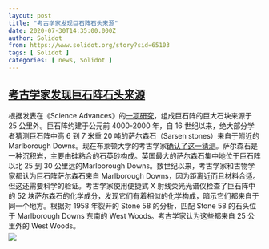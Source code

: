 ```yaml
---
layout: post
title: "考古学家发现巨石阵石头来源"
date: 2020-07-30T14:35:00.000Z
author: Solidot
from: https://www.solidot.org/story?sid=65103
tags: [ Solidot ]
categories: [ news, Solidot ]
---
```

<!--1596119700000-->
[考古学家发现巨石阵石头来源](https://www.solidot.org/story?sid=65103)
------

<div>
根据发表在《Science Advances》的<a href="https://advances.sciencemag.org/content/6/31/eabc0133"><u>一项研究</u></a>，组成巨石阵的巨大石块来源于 25 公里外。巨石阵约建于公元前 4000-2000 年，自 16 世纪以来，绝大部分学者猜测巨石阵中高 6 到 7 米重 20 吨的萨尔森石（Sarsen stones）来自于附近的 Marlborough Downs。现在布莱顿大学的考古学家<a href="https://arstechnica.com/science/2020/07/archaeologists-find-the-source-of-stonehenge-sarsen-stones/"><u>确认了这一猜测</u></a>。萨尔森石是一种沉积岩，主要由硅粘合的石英砂构成。英国最大的萨尔森石集中地位于巨石阵以北 25 到 30 公里远的Marlborough Downs。数世纪以来，考古学家和古物学家都认为巨石阵萨尔森石来自 Marlborough Downs，因为距离近而且材料合适。但这还需要科学的验证。考古学家使用便捷式 X 射线荧光光谱仪检查了巨石阵中的 52 块萨尔森石的化学成分，发现它们有着相似的化学构成，暗示它们都来自于同一个地方。根据对 1958 年裂开的 Stone 58 的分析，匹配 Stone 58 的石头位于 Marlborough Downs 东南的 West Woods。考古学家认为这些都来自 25 公里外的 West Woods。                      <img src="https://img.solidot.org//0/446/liiLIZF8Uh6yM.jpg" style="display:block;margin:5px 0" referrerpolicy="no-referrer">
</div>
